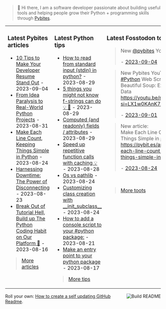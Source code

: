 > 👋 Hi there, I am a software developer passionate about building useful tools and helping people grow their Python + programming skills through <a href="https://pybit.es" target="_blank">Pybites</a>.

<table><tr><td valign="top" width="33%">

### Latest Pybites articles

<ul>

  <li><a href="https://pybit.es/articles/10-tips-to-make-your-developer-resume-stand-out/" target="_blank">10 Tips to Make Your Developer Resume Stand Out</a> - 2023-09-04</li>

  <li><a href="https://pybit.es/articles/build-real-world-python-projects/" target="_blank">From Idea Paralysis to Real-World Python Projects</a> - 2023-08-31</li>

  <li><a href="https://pybit.es/articles/make-each-line-count-keeping-things-simple-in-python/" target="_blank">Make Each Line Count, Keeping Things Simple in Python</a> - 2023-08-24</li>

  <li><a href="https://pybit.es/articles/harnessing-downtime-the-power-of-disconnecting/" target="_blank">Harnessing Downtime: The Power of Disconnecting</a> - 2023-08-23</li>

  <li><a href="https://pybit.es/articles/no-more-tutorial-hell-code-python-on-our-platform/" target="_blank">Break Out of Tutorial Hell, Build up The Python Coding Habit on Our Platform 💪</a> - 2023-08-16</li>

</ul>

> <a href="https://pybit.es/articles/" target="_blank">More articles</a>


</td><td valign="top" width="34%">

### Latest Python tips

<ul>

  <li><a href="https://github.com/bbelderbos/bobcodesit/blob/main/notes/20230829192509.md" target="_blank">How to read from standard input (stdin) in python?</a> - 2023-08-29</li>

  <li><a href="https://github.com/bbelderbos/bobcodesit/blob/main/notes/20230829122531.md" target="_blank">5 things you might not know f-strings can do 💡 🧵</a> - 2023-08-29</li>

  <li><a href="https://github.com/bbelderbos/bobcodesit/blob/main/notes/20230829122437.md" target="_blank">Computed (and readonly) fields / attributes</a> - 2023-08-29</li>

  <li><a href="https://github.com/bbelderbos/bobcodesit/blob/main/notes/20230828204211.md" target="_blank">Speed up repetitive function calls with caching 💡</a> - 2023-08-28</li>

  <li><a href="https://github.com/bbelderbos/bobcodesit/blob/main/notes/20230824175324.md" target="_blank">Os vs pathlib</a> - 2023-08-24</li>

  <li><a href="https://github.com/bbelderbos/bobcodesit/blob/main/notes/20230824103843.md" target="_blank">Customizing class creation with __init_subclass__</a> - 2023-08-24</li>

  <li><a href="https://github.com/bbelderbos/bobcodesit/blob/main/notes/20230821155645.md" target="_blank">How to add a console script to your #python package:</a> - 2023-08-21</li>

  <li><a href="https://github.com/bbelderbos/bobcodesit/blob/main/notes/20230817110202.md" target="_blank">Make an entry point to your python package</a> - 2023-08-17</li>

</ul>

> <a href="https://github.com/bbelderbos/bobcodesit" target="_blank">More tips</a>


</td><td valign="top" width="33%">

### Latest Fosstodon toots


  <blockquote>
  <p>New <span class="h-card"><a class="u-url mention" href="https://fosstodon.org/@pybites">@<span>pybites</span></a></span> YouTube video:  ...</p>
  - <a href="https://fosstodon.org/@bbelderbos/111008331580016371" target="_blank">2023-09-04</a>
  </blockquote>

  <blockquote>
  <p>New Pybites YouTube video: <br /><a class="mention hashtag" href="https://fosstodon.org/tags/Python" rel="tag">#<span>Python</span></a> Web Scraping with Beautiful Soup: Extracting Book Data <br /><a href="https://youtu.be/m4XRp2Sk2Ok?si=LX1w0KAnK7ryAp_t" rel="nofollow noopener noreferrer" target="_blank"><span class="invisible">https://</span><span class="ellipsis">youtu.be/m4XRp2Sk2Ok?si=LX1w0K</span><span class="invisible">AnK7ryAp_t</span></a></p>
  - <a href="https://fosstodon.org/@bbelderbos/110990995381990696" target="_blank">2023-09-01</a>
  </blockquote>

  <blockquote>
  <p>New article: <br />Make Each Line Count, Keeping Things Simple in <a class="mention hashtag" href="https://fosstodon.org/tags/Python" rel="tag">#<span>Python</span></a><br /><a href="https://pybit.es/articles/make-each-line-count-keeping-things-simple-in-python/" rel="nofollow noopener noreferrer" target="_blank"><span class="invisible">https://</span><span class="ellipsis">pybit.es/articles/make-each-li</span><span class="invisible">ne-count-keeping-things-simple-in-python/</span></a></p>
  - <a href="https://fosstodon.org/@bbelderbos/110943611207507258" target="_blank">2023-08-24</a>
  </blockquote>


<br>

> <a href="https://fosstodon.org/@bbelderbos" target="_blank">More toots</a>


</td></tr></table>

<a href="https://github.com/bbelderbos/bbelderbos/actions" target="_blank"><img src="https://github.com/bbelderbos/bbelderbos/workflows/Daily%20Update/badge.svg" align="right" alt="Build README"></a>Roll your own: <a href="https://pybit.es/articles/how-to-create-a-self-updating-github-readme/" target="_blank">How to create a self updating GitHub Readme</a>.